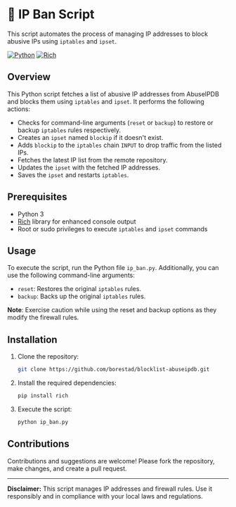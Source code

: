 # 🚫 IP Ban Script

This script automates the process of managing IP addresses to block abusive IPs using `iptables` and `ipset`.

[![Python](https://img.shields.io/badge/Python-3-blue)](https://www.python.org/)
[![Rich](https://img.shields.io/badge/rich-library-green)](https://github.com/willmcgugan/rich)

## Overview

This Python script fetches a list of abusive IP addresses from AbuseIPDB and blocks them using `iptables` and `ipset`. It performs the following actions:

- Checks for command-line arguments (`reset` or `backup`) to restore or backup `iptables` rules respectively.
- Creates an `ipset` named `blockip` if it doesn't exist.
- Adds `blockip` to the `iptables` chain `INPUT` to drop traffic from the listed IPs.
- Fetches the latest IP list from the remote repository.
- Updates the `ipset` with the fetched IP addresses.
- Saves the `ipset` and restarts `iptables`.

## Prerequisites

- Python 3
- [Rich](https://github.com/willmcgugan/rich) library for enhanced console output
- Root or sudo privileges to execute `iptables` and `ipset` commands

## Usage

To execute the script, run the Python file `ip_ban.py`. Additionally, you can use the following command-line arguments:

- `reset`: Restores the original `iptables` rules.
- `backup`: Backs up the original `iptables` rules.

**Note**: Exercise caution while using the reset and backup options as they modify the firewall rules.

## Installation

1. Clone the repository:

    ```bash
    git clone https://github.com/borestad/blocklist-abuseipdb.git
    ```

2. Install the required dependencies:

    ```bash
    pip install rich
    ```

3. Execute the script:

    ```bash
    python ip_ban.py
    ```

## Contributions

Contributions and suggestions are welcome! Please fork the repository, make changes, and create a pull request.

---

**Disclaimer:** This script manages IP addresses and firewall rules. Use it responsibly and in compliance with your local laws and regulations.
